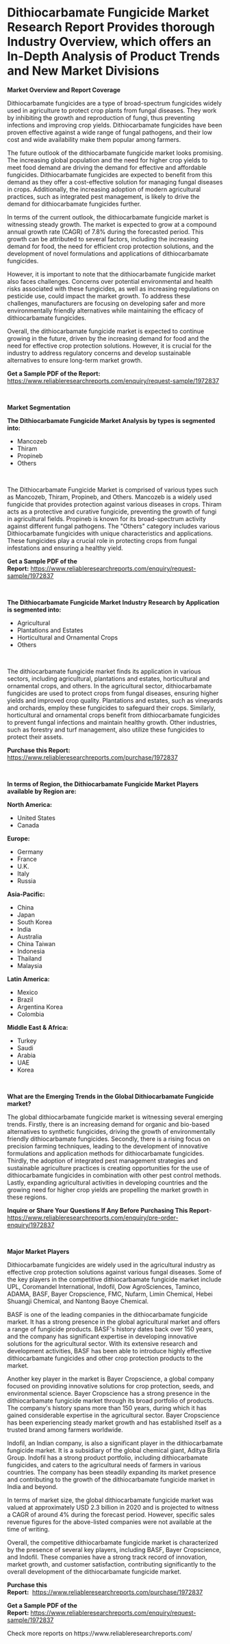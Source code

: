 <p><h1>Dithiocarbamate Fungicide Market Research Report Provides thorough Industry Overview, which offers an In-Depth Analysis of Product Trends and New Market Divisions</h1></p><p><strong>Market Overview and Report Coverage</strong></p>
<p><p>Dithiocarbamate fungicides are a type of broad-spectrum fungicides widely used in agriculture to protect crop plants from fungal diseases. They work by inhibiting the growth and reproduction of fungi, thus preventing infections and improving crop yields. Dithiocarbamate fungicides have been proven effective against a wide range of fungal pathogens, and their low cost and wide availability make them popular among farmers.</p><p>The future outlook of the dithiocarbamate fungicide market looks promising. The increasing global population and the need for higher crop yields to meet food demand are driving the demand for effective and affordable fungicides. Dithiocarbamate fungicides are expected to benefit from this demand as they offer a cost-effective solution for managing fungal diseases in crops. Additionally, the increasing adoption of modern agricultural practices, such as integrated pest management, is likely to drive the demand for dithiocarbamate fungicides further.</p><p>In terms of the current outlook, the dithiocarbamate fungicide market is witnessing steady growth. The market is expected to grow at a compound annual growth rate (CAGR) of 7.8% during the forecasted period. This growth can be attributed to several factors, including the increasing demand for food, the need for efficient crop protection solutions, and the development of novel formulations and applications of dithiocarbamate fungicides.</p><p>However, it is important to note that the dithiocarbamate fungicide market also faces challenges. Concerns over potential environmental and health risks associated with these fungicides, as well as increasing regulations on pesticide use, could impact the market growth. To address these challenges, manufacturers are focusing on developing safer and more environmentally friendly alternatives while maintaining the efficacy of dithiocarbamate fungicides.</p><p>Overall, the dithiocarbamate fungicide market is expected to continue growing in the future, driven by the increasing demand for food and the need for effective crop protection solutions. However, it is crucial for the industry to address regulatory concerns and develop sustainable alternatives to ensure long-term market growth.</p></p>
<p><strong>Get a Sample PDF of the Report:</strong> <a href="https://www.reliableresearchreports.com/enquiry/request-sample/1972837">https://www.reliableresearchreports.com/enquiry/request-sample/1972837</a></p>
<p>&nbsp;</p>
<p><strong>Market Segmentation</strong></p>
<p><strong>The Dithiocarbamate Fungicide Market Analysis by types is segmented into:</strong></p>
<p><ul><li>Mancozeb</li><li>Thiram</li><li>Propineb</li><li>Others</li></ul></p>
<p>&nbsp;</p>
<p><p>The Dithiocarbamate Fungicide Market is comprised of various types such as Mancozeb, Thiram, Propineb, and Others. Mancozeb is a widely used fungicide that provides protection against various diseases in crops. Thiram acts as a protective and curative fungicide, preventing the growth of fungi in agricultural fields. Propineb is known for its broad-spectrum activity against different fungal pathogens. The "Others" category includes various Dithiocarbamate fungicides with unique characteristics and applications. These fungicides play a crucial role in protecting crops from fungal infestations and ensuring a healthy yield.</p></p>
<p><strong>Get a Sample PDF of the Report:</strong>&nbsp;<a href="https://www.reliableresearchreports.com/enquiry/request-sample/1972837">https://www.reliableresearchreports.com/enquiry/request-sample/1972837</a></p>
<p>&nbsp;</p>
<p><strong>The Dithiocarbamate Fungicide Market Industry Research by Application is segmented into:</strong></p>
<p><ul><li>Agricultural</li><li>Plantations and Estates</li><li>Horticultural and Ornamental Crops</li><li>Others</li></ul></p>
<p>&nbsp;</p>
<p><p>The dithiocarbamate fungicide market finds its application in various sectors, including agricultural, plantations and estates, horticultural and ornamental crops, and others. In the agricultural sector, dithiocarbamate fungicides are used to protect crops from fungal diseases, ensuring higher yields and improved crop quality. Plantations and estates, such as vineyards and orchards, employ these fungicides to safeguard their crops. Similarly, horticultural and ornamental crops benefit from dithiocarbamate fungicides to prevent fungal infections and maintain healthy growth. Other industries, such as forestry and turf management, also utilize these fungicides to protect their assets.</p></p>
<p><strong>Purchase this Report:</strong>&nbsp; <a href="https://www.reliableresearchreports.com/purchase/1972837">https://www.reliableresearchreports.com/purchase/1972837</a></p>
<p>&nbsp;</p>
<p><strong>In terms of Region, the Dithiocarbamate Fungicide Market Players available by Region are:</strong></p>
<p>
    <p> <strong> North America: </strong>
        <ul>
            <li>United States</li>
            <li>Canada</li>
        </ul>
        </p> 
    <p> <strong> Europe: </strong>
        <ul>
            <li>Germany</li>
            <li>France</li>
            <li>U.K.</li>
            <li>Italy</li>
            <li>Russia</li>
        </ul>
        </p> 
    <p> <strong> Asia-Pacific: </strong>
        <ul>
            <li>China</li>
            <li>Japan</li>
            <li>South Korea</li>
            <li>India</li>
            <li>Australia</li>
            <li>China Taiwan</li>
            <li>Indonesia</li>
            <li>Thailand</li>
            <li>Malaysia</li>
        </ul>
        </p> 
    <p> <strong> Latin America: </strong>
        <ul>
            <li>Mexico</li>
            <li>Brazil</li>
            <li>Argentina Korea</li>
            <li>Colombia</li>
        </ul>
        </p> 
    <p> <strong> Middle East & Africa: </strong>
        <ul>
            <li>Turkey</li>
            <li>Saudi</li>
            <li>Arabia</li>
            <li>UAE</li>
            <li>Korea</li>
        </ul>
    </p>
    </p>
<p>&nbsp;</p>
<p><strong>What are the Emerging Trends in the Global Dithiocarbamate Fungicide market?</strong></p>
<p><p>The global dithiocarbamate fungicide market is witnessing several emerging trends. Firstly, there is an increasing demand for organic and bio-based alternatives to synthetic fungicides, driving the growth of environmentally friendly dithiocarbamate fungicides. Secondly, there is a rising focus on precision farming techniques, leading to the development of innovative formulations and application methods for dithiocarbamate fungicides. Thirdly, the adoption of integrated pest management strategies and sustainable agriculture practices is creating opportunities for the use of dithiocarbamate fungicides in combination with other pest control methods. Lastly, expanding agricultural activities in developing countries and the growing need for higher crop yields are propelling the market growth in these regions.</p></p>
<p><strong>Inquire or Share Your Questions If Any Before Purchasing This Report</strong>- <a href="https://www.reliableresearchreports.com/enquiry/pre-order-enquiry/1972837">https://www.reliableresearchreports.com/enquiry/pre-order-enquiry/1972837</a></p>
<p>&nbsp;</p>
<p><strong>Major Market Players</strong></p>
<p><p>Dithiocarbamate fungicides are widely used in the agricultural industry as effective crop protection solutions against various fungal diseases. Some of the key players in the competitive dithiocarbamate fungicide market include UPL, Coromandel International, Indofil, Dow AgroSciences, Taminco, ADAMA, BASF, Bayer Cropscience, FMC, Nufarm, Limin Chemical, Hebei Shuangji Chemical, and Nantong Baoye Chemical.</p><p>BASF is one of the leading companies in the dithiocarbamate fungicide market. It has a strong presence in the global agricultural market and offers a range of fungicide products. BASF's history dates back over 150 years, and the company has significant expertise in developing innovative solutions for the agricultural sector. With its extensive research and development activities, BASF has been able to introduce highly effective dithiocarbamate fungicides and other crop protection products to the market.</p><p>Another key player in the market is Bayer Cropscience, a global company focused on providing innovative solutions for crop protection, seeds, and environmental science. Bayer Cropscience has a strong presence in the dithiocarbamate fungicide market through its broad portfolio of products. The company's history spans more than 150 years, during which it has gained considerable expertise in the agricultural sector. Bayer Cropscience has been experiencing steady market growth and has established itself as a trusted brand among farmers worldwide.</p><p>Indofil, an Indian company, is also a significant player in the dithiocarbamate fungicide market. It is a subsidiary of the global chemical giant, Aditya Birla Group. Indofil has a strong product portfolio, including dithiocarbamate fungicides, and caters to the agricultural needs of farmers in various countries. The company has been steadily expanding its market presence and contributing to the growth of the dithiocarbamate fungicide market in India and beyond.</p><p>In terms of market size, the global dithiocarbamate fungicide market was valued at approximately USD 2.3 billion in 2020 and is projected to witness a CAGR of around 4% during the forecast period. However, specific sales revenue figures for the above-listed companies were not available at the time of writing.</p><p>Overall, the competitive dithiocarbamate fungicide market is characterized by the presence of several key players, including BASF, Bayer Cropscience, and Indofil. These companies have a strong track record of innovation, market growth, and customer satisfaction, contributing significantly to the overall development of the dithiocarbamate fungicide market.</p></p>
<p><strong>Purchase this Report:</strong>&nbsp;&nbsp;<a href="https://www.reliableresearchreports.com/purchase/1972837">https://www.reliableresearchreports.com/purchase/1972837</a></p>
<p></p>
<p><strong>Get a Sample PDF of the Report:</strong>&nbsp;<a href="https://www.reliableresearchreports.com/enquiry/request-sample/1972837">https://www.reliableresearchreports.com/enquiry/request-sample/1972837</a></p>
<p>Check more reports on https://www.reliableresearchreports.com/</p>